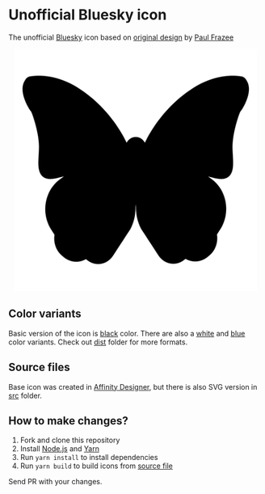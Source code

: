 # Unofficial Bluesky icon

The unofficial [Bluesky](https://bsky.app/) icon based
on [original design](https://gist.github.com/pfrazee/cbe8a08e691ca8b0c7702b619e779d71)
by [Paul Frazee](https://github.com/pfrazee)

<p align="center">
<img src="src/bluesky-icon.svg" width="480" height="480" alt="Unofficial Bluesky icon">
</p>

## Color variants

Basic version of the icon is [black](dist/bluesky-icon.svg) color. There are also a [white](dist/bluesky-icon.white.svg)
and [blue](dist/bluesky-icon.blue.svg) color variants. Check out [dist](dist) folder for more formats.

## Source files

Base icon was created in [Affinity Designer](https://affinity.serif.com/en-gb/designer/),
but there is also SVG version in [src](src) folder.

## How to make changes?

1. Fork and clone this repository
2. Install [Node.js](https://nodejs.org/en/) and [Yarn](https://yarnpkg.com/)
3. Run `yarn install` to install dependencies
4. Run `yarn build` to build icons from [source file](src/bluesky-icon.svg)

Send PR with your changes.